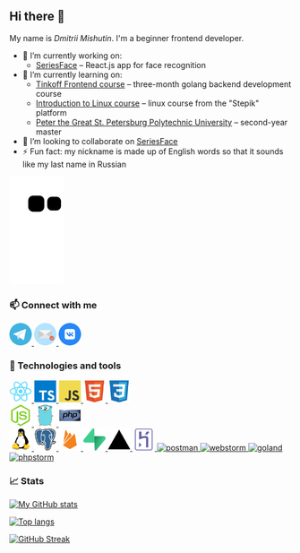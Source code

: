 ## Hi there 👋

My name is _Dmitrii Mishutin_. I'm a beginner frontend developer.

* 🔭 I’m currently working on:
  <!-- TODO -->
  <!-- * <a href="https://github.com/MeShootIn/go-trading-bot" target="_blank" rel="noreferrer">Golang trading bot</a> &ndash; trading bot for the <a href="https://futures.kraken.com" target="_blank" rel="noreferrer">Kraken Futures</a> platform with "stop-loss" and "take-profit" strategies -->
  * <a href="https://github.com/MeShootIn/SeriesFace" target="_blank" rel="noreferrer">SeriesFace</a> &ndash; React.js app for face recognition
  <!-- FIXME -->
  <!-- * <a href="https://github.com/MeShootIn/vk-upload-bot" target="_blank" rel="noreferrer">VK chatbot</a> &ndash; chatbot for downloading audio/video/voice messages directly from VKontakte -->
* 🌱 I’m currently learning on:
  * <a href="https://fintech.tinkoff.ru/study/fintech/frontend" target="_blank" rel="noreferrer">Tinkoff Frontend course</a> &ndash; three-month golang backend development course
  * <a href="https://stepik.org/course/73/syllabus" target="_blank" rel="noreferrer">Introduction to Linux course</a> &ndash; linux course from the "Stepik" platform
  * <a href="https://english.spbstu.ru" target="_blank" rel="noreferrer">Peter the Great St. Petersburg Polytechnic University</a> &ndash; second-year master
* 👯 I’m looking to collaborate on <a href="https://github.com/MeShootIn/SeriesFace" target="_blank" rel="noreferrer">SeriesFace</a>
* ⚡ Fun fact: my nickname is made up of English words so that it sounds like my last name in Russian

![snk](https://raw.githubusercontent.com/MeShootIn/MeShootIn/output/github-contribution-grid-snake.svg)

### 📫 Connect with me

<p>
  <!-- TODO -->
  <!-- <a href="https://meshootin.github.io" target="_blank" rel="noreferrer"> -->
  <!--   <img src="./img/internet.svg" alt="site" width="40" height="40"/> -->
  <!-- </a> -->
  <a href="https://t.me/MeShootIn" target="_blank" rel="noreferrer">
    <img src="./img/telegram.svg" alt="telegram" width="40" height="40"/>
  </a>
  <a href="mailto:dmitriimishutin@gmail.com" target="_blank" rel="noreferrer">
    <img src="./img/mail.svg" alt="email" width="40" height="40"/>
  </a>
  <a href="https://vk.com/meshootin" target="_blank" rel="noreferrer">
    <img src="./img/vk.svg" alt="vk" width="40" height="40"/>
  </a>
  <!-- <a href="https://acmp.ru/?main=user&id=152163" target="_blank" rel="noreferrer"> -->
  <!--   <img src="./img/acmp.png" alt="acmp" width="40" height="40"/> -->
  <!-- </a> -->
  <!-- <a href="https://www.leetcode.com/meshootin" target="_blank" rel="noreferrer"> -->
  <!--   <img src="./img/leetcode.svg" alt="leetcode" width="40" height="40"/> -->
  <!-- </a> -->
</p>

### 🔧 Technologies and tools

<p>
  <a href="https://reactjs.org" target="_blank" rel="noreferrer">
    <img src="https://raw.githubusercontent.com/devicons/devicon/master/icons/react/react-original.svg" alt="react" width="40" height="40"/>
  </a>
  <a href="https://www.typescriptlang.org" target="_blank" rel="noreferrer">
    <img src="https://raw.githubusercontent.com/devicons/devicon/master/icons/typescript/typescript-original.svg" alt="typescript" width="40" height="40"/>
  </a>
  <a href="https://developer.mozilla.org/en-US/docs/Web/JavaScript" target="_blank" rel="noreferrer">
    <img src="https://raw.githubusercontent.com/devicons/devicon/master/icons/javascript/javascript-original.svg" alt="javascript" width="40" height="40"/>
  </a>
  <a href="https://html.spec.whatwg.org/multipage" target="_blank" rel="noreferrer">
    <img src="https://raw.githubusercontent.com/devicons/devicon/master/icons/html5/html5-original.svg" alt="html5" width="40" height="40"/>
  </a>
  <a href="https://www.w3.org/Style/CSS" target="_blank" rel="noreferrer">
    <img src="https://raw.githubusercontent.com/devicons/devicon/master/icons/css3/css3-original.svg" alt="css3" width="40" height="40"/>
  </a>

  <br/>

  <a href="https://nodejs.org" target="_blank" rel="noreferrer">
    <img src="https://raw.githubusercontent.com/devicons/devicon/master/icons/nodejs/nodejs-original.svg" alt="nodejs" width="40" height="40"/>
  </a>
  <a href="https://golang.org" target="_blank" rel="noreferrer">
    <img src="https://raw.githubusercontent.com/devicons/devicon/master/icons/go/go-original.svg" alt="go" width="40" height="40"/>
  </a>
  <a href="https://www.php.net" target="_blank" rel="noreferrer">
    <img src="https://raw.githubusercontent.com/devicons/devicon/master/icons/php/php-original.svg" alt="php" width="40" height="40"/>
  </a>

  <br/>

  <a href="https://www.linux.org" target="_blank" rel="noreferrer">
    <img src="https://raw.githubusercontent.com/devicons/devicon/master/icons/linux/linux-original.svg" alt="linux" width="40" height="40"/>
  </a>
  <a href="https://www.postgresql.org" target="_blank" rel="noreferrer">
    <img src="https://raw.githubusercontent.com/devicons/devicon/master/icons/postgresql/postgresql-original.svg" alt="postgresql" width="40" height="40"/>
  </a>
  <!-- TODO -->
  <!-- <a href="https://www.docker.com" target="_blank" rel="noreferrer"> -->
  <!--   <img src="https://raw.githubusercontent.com/devicons/devicon/master/icons/docker/docker-original.svg" alt="docker" width="40" height="40"/> -->
  <!-- </a> -->
  <a href="https://firebase.google.com" target="_blank" rel="noreferrer">
    <img src="https://raw.githubusercontent.com/devicons/devicon/master/icons/firebase/firebase-plain.svg" alt="firebase" width="40" height="40"/>
  </a>
  <a href="https://supabase.com" target="_blank" rel="noreferrer">
    <img src="./img/supabase.svg" alt="supabase" width="40" height="40"/>
  </a>
  <a href="https://vercel.com" target="_blank" rel="noreferrer">
    <img src="./img/vercel.svg" alt="vercel" width="40" height="40"/>
  </a>
  <a href="https://heroku.com" target="_blank" rel="noreferrer">
    <img src="https://raw.githubusercontent.com/devicons/devicon/master/icons/heroku/heroku-original.svg" alt="heroku" width="40" height="40"/>
  </a>
  <a href="https://postman.com" target="_blank" rel="noreferrer">
    <img src="https://www.vectorlogo.zone/logos/getpostman/getpostman-icon.svg" alt="postman" width="40" height="40"/>
  </a>
  <a href="https://www.jetbrains.com/webstorm" target="_blank" rel="noreferrer">
    <img src="https://raw.githubusercontent.com/vinceliuice/Tela-icon-theme/master/src/scalable/apps/webstorm.svg" alt="webstorm" width="40" height="40"/>
  </a>
  <a href="https://www.jetbrains.com/go" target="_blank" rel="noreferrer">
    <img src="https://raw.githubusercontent.com/vinceliuice/Tela-icon-theme/master/src/scalable/apps/goland.svg" alt="goland" width="40" height="40"/>
  </a>
  <a href="https://www.jetbrains.com/phpstorm" target="_blank" rel="noreferrer">
    <img src="https://raw.githubusercontent.com/vinceliuice/Tela-icon-theme/master/src/scalable/apps/phpstorm.svg" alt="phpstorm" width="40" height="40"/>
  </a>
</p>

### 📈 Stats

[![My GitHub stats](https://github-readme-stats.vercel.app/api?username=meshootin&count_private=true&show_icons=true&cache_seconds=7200&custom_title=My%20GitHub%20stats&include_all_commits=true&hide_border=true)](https://github.com/anuraghazra/github-readme-stats)

[![Top langs](https://github-readme-stats.vercel.app/api/top-langs/?username=meshootin&hide=Jupyter%20Notebook,QMake,Makefile,C%2b%2b&layout=compact&langs_count=8)](https://github.com/anuraghazra/github-readme-stats)

[![GitHub Streak](https://github-readme-streak-stats.herokuapp.com/?user=meshootin&hide_border=true&date_format=d%20M)](https://git.io/streak-stats)
